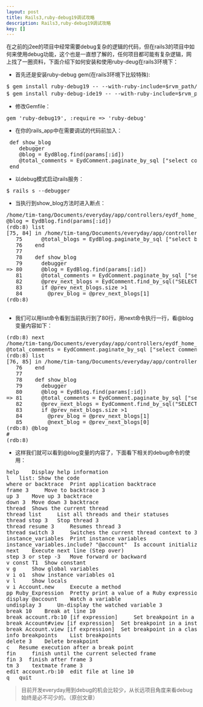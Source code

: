 ```yaml
---
layout: post
title: Rails3,ruby-debug19调试攻略
description: Rails3,ruby-debug19调试攻略
key: []
---
```

在之前的j2ee的项目中经常需要debug复杂的逻辑的代码，但在rails3的项目中如何来使用debug功能，这个也是一直想了解的，任何项目都可能有复杂逻辑，网上找了一圈资料，下面介绍下如何安装和使用ruby-deug在rails3环境下：

 - 首先还是安装ruby-debug gem(在rails3环境下比较特殊):
<pre>
$ gem install ruby-debug19 -- --with-ruby-include=$rvm_path/src/ruby-1.9.2-rc2/
$ gem install ruby-debug-ide19 -- --with-ruby-include=$rvm_path/src/ruby-1.9.2-rc2/  #可选
</pre>
 - 修改Gemfile：
<pre>
gem 'ruby-debug19', :require => 'ruby-debug'
</pre>
 - 在你的rails_app中在需要调试的代码前加入：
<pre>
 def show_blog
    debugger
    @blog = EydBlog.find(params[:id])
    @total_comments = EydComment.paginate_by_sql ["select comment.* from eyd_comments comment where comment.blog_id=#{@blog.id} order by comment.updated_at asc"], :page => params[:page], :per_page=>10
 end
</pre>
 - 以debug模式启动rails服务：
<pre>
$ rails s --debugger
</pre>
 - 当执行到show_blog方法时进入断点：
<pre>
/home/tim-tang/Documents/everyday/app/controllers/eydf_home_controller.rb:80
@blog = EydBlog.find(params[:id])
(rdb:8) list
[75, 84] in /home/tim-tang/Documents/everyday/app/controllers/eydf_home_controller.rb
   75      @total_blogs = EydBlog.paginate_by_sql ["select blog.* from eyd_blogs blog where blog.user_id=2 and blog.is_draft=false order by blog.created_at desc"], :page => params[:page], :per_page=>20
   76    end
   77  
   78    def show_blog
   79      debugger
=> 80      @blog = EydBlog.find(params[:id])
   81      @total_comments = EydComment.paginate_by_sql ["select comment.* from eyd_comments comment where comment.blog_id=#{@blog.id} order by comment.updated_at asc"], :page => params[:page], :per_page=>10
   82      @prev_next_blogs = EydComment.find_by_sql("SELECT * FROM eyd_blogs WHERE user_id = #{session[:userId]} and id IN (SELECT CASE WHEN SIGN(id - #{@blog.id}) > 0 THEN MIN(id) WHEN SIGN(id - #{@blog.id}) < 0 THEN MAX(id) END AS id FROM eyd_blogs WHERE id <> #{@blog.id} GROUP BY SIGN(id - #{@blog.id}) ORDER BY SIGN(id - #{@blog.id})) ORDER BY id ASC")
   83      if @prev_next_blogs.size >1
   84        @prev_blog = @prev_next_blogs[1]
(rdb:8) 

</pre>
 - 我们可以用list命令看到当前执行到了80行，用next命令执行一行，看@blog变量内容如下：
<pre>
(rdb:8) next
/home/tim-tang/Documents/everyday/app/controllers/eydf_home_controller.rb:81
@total_comments = EydComment.paginate_by_sql ["select comment.* from eyd_comments comment where comment.blog_id=#{@blog.id} order by comment.updated_at asc"], :page => params[:page], :per_page=>10
(rdb:8) list
[76, 85] in /home/tim-tang/Documents/everyday/app/controllers/eydf_home_controller.rb
   76    end
   77  
   78    def show_blog
   79      debugger
   80      @blog = EydBlog.find(params[:id])
=> 81      @total_comments = EydComment.paginate_by_sql ["select comment.* from eyd_comments comment where comment.blog_id=#{@blog.id} order by comment.updated_at asc"], :page => params[:page], :per_page=>10
   82      @prev_next_blogs = EydComment.find_by_sql("SELECT * FROM eyd_blogs WHERE user_id = #{session[:userId]} and id IN (SELECT CASE WHEN SIGN(id - #{@blog.id}) > 0 THEN MIN(id) WHEN SIGN(id - #{@blog.id}) < 0 THEN MAX(id) END AS id FROM eyd_blogs WHERE id <> #{@blog.id} GROUP BY SIGN(id - #{@blog.id}) ORDER BY SIGN(id - #{@blog.id})) ORDER BY id ASC")
   83      if @prev_next_blogs.size >1
   84        @prev_blog = @prev_next_blogs[1]
   85        @next_blog = @prev_next_blogs[0]
(rdb:8) @blog
#<EydBlog id: 235, title: "睡着也能拉便便", author: "lisa.dong", video_url: "", content: "![][1] \n![][2] \n![][3] \n 这两天yoyo每天到了早晨六点多，就闭着眼睛在床上扭...", constant_id: 2, user_id: 1, is_draft: false, created_at: "2011-10-21 11:49:15", updated_at: "2011-11-04 03:46:17", view_count: 38, slug: nil>
(rdb:8) 
</pre>
 - 这样我们就可以看到@blog变量的内容了，下面看下相关的debug命令的使用：
<pre>
help 	Display help information
l 	list: Show the code
where or backtrace 	Print application backtrace
frame 3 	Move to backtrace 3
up 3 	Move up 3 backtrace
down 3 	Move down 3 backtrace
thread 	Shows the current thread
thread list 	List all threads and their statuses
thread stop 3 	Stop thread 3
thread resume 3 	Resumes thread 3
thread switch 3 	Switches the current thread context to 3
instance_variables 	Print instance variables
instance_variables.include? "@account" 	Is account initialized
next 	Execute next line (Step over)
step 3 or step -3 	Move forward or backward
v const T1 	Show constant
v g 	Show global variables
v i o1 	show instance variables o1
v l 	Show locals
v i Account.new 	Execute a method
pp Ruby_Expression 	Pretty print a value of a Ruby expression
display @account 	Watch a variable
undisplay 3 	Un-display the watched variable 3
break 10 	Break at line 10
break account.rb:10 [if expression] 	Set breakpoint in a file with an optional if conditional
break Account#view [if expression] 	Set breakpoint in a instance method
break Account.view [if expression] 	Set breakpoint in a class method
info breakpoints 	List breakpoints
delete 3 	Delete breakpoint
c 	Resume execution after a break point
fin 	finish until the current selected frame
fin 3  finish after frame 3
tm 3 	textmate frame 3
edit account.rb:10 	edit file at line 10
q 	quit
</pre>

> 目前开发everyday用到debug的机会比较少，从长远项目角度来看debug始终是必不可少的。（原创文章）
